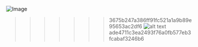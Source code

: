 ![Image](https://github.com/user-attachments/assets/33360943-f712-4b22-a363-442dd84e4833)
>>>>>>> 3675b247a386ff91fc521a1a9b89e95653ac2df6
![alt text](usecaseDiagram-1.png)
>>>>>>> ade4711c3ea2493f76a0fb577eb3fcabaf3246b6
